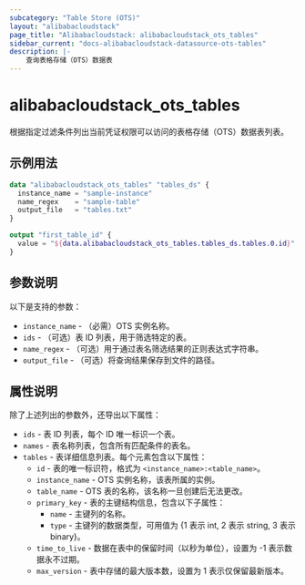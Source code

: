 ```yaml
---
subcategory: "Table Store (OTS)"
layout: "alibabacloudstack"
page_title: "Alibabacloudstack: alibabacloudstack_ots_tables"
sidebar_current: "docs-alibabacloudstack-datasource-ots-tables"
description: |-
    查询表格存储（OTS）数据表
---
```


# alibabacloudstack_ots_tables

根据指定过滤条件列出当前凭证权限可以访问的表格存储（OTS）数据表列表。


## 示例用法

``` terraform
data "alibabacloudstack_ots_tables" "tables_ds" {
  instance_name = "sample-instance"
  name_regex    = "sample-table"
  output_file   = "tables.txt"
}

output "first_table_id" {
  value = "${data.alibabacloudstack_ots_tables.tables_ds.tables.0.id}"
}
```

## 参数说明

以下是支持的参数：

* `instance_name` - （必需）OTS 实例名称。
* `ids` - （可选）表 ID 列表，用于筛选特定的表。
* `name_regex` - （可选）用于通过表名筛选结果的正则表达式字符串。
* `output_file` - （可选）将查询结果保存到文件的路径。

## 属性说明

除了上述列出的参数外，还导出以下属性：

* `ids` - 表 ID 列表，每个 ID 唯一标识一个表。
* `names` - 表名称列表，包含所有匹配条件的表名。
* `tables` - 表详细信息列表。每个元素包含以下属性：
  * `id` - 表的唯一标识符，格式为 `<instance_name>:<table_name>`。
  * `instance_name` - OTS 实例名称，该表所属的实例。
  * `table_name` - OTS 表的名称，该名称一旦创建后无法更改。
  * `primary_key` - 表的主键结构信息，包含以下子属性：
    * `name` - 主键列的名称。
    * `type` - 主键列的数据类型，可用值为 {1 表示 int, 2 表示 string, 3 表示 binary}。
  * `time_to_live` - 数据在表中的保留时间（以秒为单位），设置为 -1 表示数据永不过期。
  * `max_version` - 表中存储的最大版本数，设置为 1 表示仅保留最新版本。